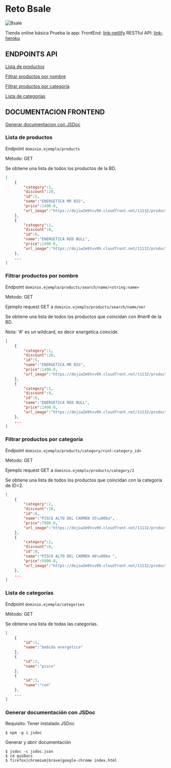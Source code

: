# Reto Bsale

![Bsale](https://dojiw2m9tvv09.cloudfront.net/4/8/img-logos-logo-bsale-naranjo.png?1757 "bsale")

Tienda online básica
Prueba la app:
FrontEnd: [link-netlify](https://loving-neumann-14ebec.netlify.app/)
RESTful API: [link-heroku](https://pruebasupergenial.herokuapp.com/)

## ENDPOINTS API
[Lista de productos](#lista-de-productos)

[Filtrar productos por nombre](#filtrar-productos-por-nombre)

[Filtrar productos por categoría](#filtrar-productos-por-categoía)

[Lista de categorías](#lista-de-categorías)

## DOCUMENTACION FRONTEND
[Generar documentacion con JSDoc](#generar-documentacion-con-jsdoc)

### Lista de productos
Endpoint `dominio.ejemplo/products`

Método: GET

Se obtiene una lista de todos los productos de la BD.

```json
[
	{
		"category":1,
		"discount":20,
		"id":5,
		"name":"ENERGETICA MR BIG",
		"price":1490.0,
		"url_image":"https://dojiw2m9tvv09.cloudfront.net/11132/product/misterbig3308256.jpg"
	},
	{
		"category":1,
		"discount":0,
		"id":6,
		"name":"ENERGETICA RED BULL",
		"price":1490.0,
		"url_image":"https://dojiw2m9tvv09.cloudfront.net/11132/product/redbull8381.jpg"
	},
	...
]

```

### Filtrar productos por nombre

Endpoint `dominio.ejemplo/products/search/name/<string:name>`

Método: GET

Ejemplo request GET a `dominio.ejemplo/products/search/name/ner`

Se obtiene una lista de todos los productos que coincidan con \#ner\# de la BD.

Nota: '#' es un wildcard, es decir e*ner*getica coincide.

```json
[
	{
		"category":1,
		"discount":20,
		"id":5,
		"name":"ENERGETICA MR BIG",
		"price":1490.0,
		"url_image":"https://dojiw2m9tvv09.cloudfront.net/11132/product/misterbig3308256.jpg"
	},
	{
		"category":1,
		"discount":0,
		"id":6,
		"name":"ENERGETICA RED BULL",
		"price":1490.0,
		"url_image":"https://dojiw2m9tvv09.cloudfront.net/11132/product/redbull8381.jpg"
	},
	...
]
```

### Filtrar productos por categoría
Endpoint `dominio.ejemplo/products/category/<int:category_id>`

Método: GET

Ejemplo request GET a `dominio.ejemplo/products/category/2`

Se obtiene una lista de todos los productos que coincidan con la categoría de ID=2.

```json
[
	{
		"category":2,
		"discount":10,
		"id":8,
		"name":"PISCO ALTO DEL CARMEN 35\u00ba",
		"price":7990.0,
		"url_image":"https://dojiw2m9tvv09.cloudfront.net/11132/product/alto8532.jpg"
	},
	{
		"category":2,
		"discount":0,
		"id":9,
		"name":"PISCO ALTO DEL CARMEN 40\u00ba ",
		"price":5990.0,
		"url_image":"https://dojiw2m9tvv09.cloudfront.net/11132/product/alto408581.jpg"
	},
	...
]

```

### Lista de categorías
Endpoint `dominio.ejemplo/categories`

Método: GET

Se obtiene una lista de todas las categorías.

```json
[
	{
		"id":1,
		"name":"bebida energetica"
	},
	{
		"id":2,
		"name":"pisco"
	},
	{
		"id":3,
		"name":"ron"
	},
	...
]

```

### Generar documentación con JSDoc
Requisito: Tener instalado JSDoc
```console
$ npm -g i jsdoc
```

Generar y abrir documentación
```console
$ jsdoc -c jsdoc.json
$ cd guiDocs
$ firefox|chromium|brave|google-chrome index.html
```
